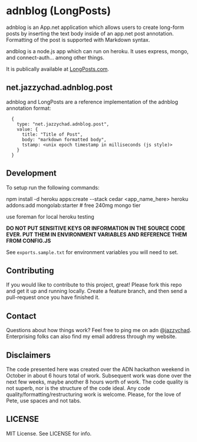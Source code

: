 # adnblog (LongPosts)

adnblog is an App.net application which allows users to create
long-form posts by inserting the text body inside of an app.net post
annotation. Formatting of the post is supported with Markdown syntax.

andblog is a node.js app which can run on heroku. It uses express,
mongo, and connect-auth... among other things.

It is publically available at [LongPosts.com](http://longposts.com).

## net.jazzychad.adnblog.post

adnblog and LongPosts are a reference implementation of the adnblog
annotation format:

      {
        type: "net.jazzychad.adnblog.post",
        value: {
          title: "Title of Post",
          body: "markdown formatted body",
          tstamp: <unix epoch timestamp in milliseconds (js style)>
        }
      }


## Development

To setup run the following commands:

npm install -d
heroku apps:create --stack cedar <app_name_here>
heroku addons:add mongolab:starter # free 240mg mongo tier

use foreman for local heroku testing

**DO NOT PUT SENSITIVE KEYS OR INFORMATION IN THE SOURCE CODE
EVER. PUT THEM IN ENVIRONMENT VARIABLES AND REFERENCE THEM FROM
CONFIG.JS**

See `exports.sample.txt` for environment variables you will need to set.

## Contributing

If you would like to contribute to this project, great! Please fork
this repo and get it up and running locally. Create a feature branch,
and then send a pull-request once you have finished it.

## Contact

Questions about how things work? Feel free to ping me on adn
@[jazzychad](https://alpha.app.net/jazzychad). Enterprising folks can
also find my email address through my website.

## Disclaimers

The code presented here was created over the ADN hackathon weekend in
October in about 6 hours total of work. Subsequent work was done over
the next few weeks, maybe another 8 hours worth of work. The code
quality is not superb, nor is the structure of the code ideal. Any
code quality/formatting/restructuring work is welcome. Please, for the
love of Pete, use spaces and not tabs.

## LICENSE

MIT License. See LICENSE for info.
